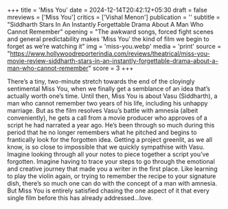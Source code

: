 +++
title = 'Miss You'
date = 2024-12-14T20:42:12+05:30
draft = false
mreviews = ['Miss You']
critics = ['Vishal Menon']
publication = ''
subtitle = "Siddharth Stars In An Instantly Forgettable Drama About A Man Who Cannot Remember"
opening = "The awkward songs, forced fight scenes and general predictability makes 'Miss You' the kind of film we begin to forget as we’re watching it"
img = 'miss-you.webp'
media = 'print'
source = "https://www.hollywoodreporterindia.com/reviews/theatrical/miss-you-movie-review-siddharth-stars-in-an-instantly-forgettable-drama-about-a-man-who-cannot-remember"
score = 3
+++

There’s a tiny, two-minute stretch towards the end of the cloyingly sentimental Miss You, when we finally get a semblance of an idea that’s actually worth one’s time. Until then, Miss You is about Vasu (Siddharth), a man who cannot remember two years of his life, including his unhappy marriage. But as the film resolves Vasu’s battle with amnesia (albeit conveniently), he gets a call from a movie producer who approves of a script he had narrated a year ago. He’s been through so much during this period that he no longer remembers what he pitched and begins to frantically look for the forgotten idea. Getting a project greenlit, as we all know, is so close to impossible that we quickly sympathise with Vasu. Imagine looking through all your notes to piece together a script you’ve forgotten. Imagine having to trace your steps to go through the emotional and creative journey that made you a writer in the first place. Like learning to play the violin again, or trying to remember the recipe to your signature dish, there’s so much one can do with the concept of a man with amnesia. But Miss You is entirely satisfied chasing the one aspect of it that every single film before this has already addressed…love.
